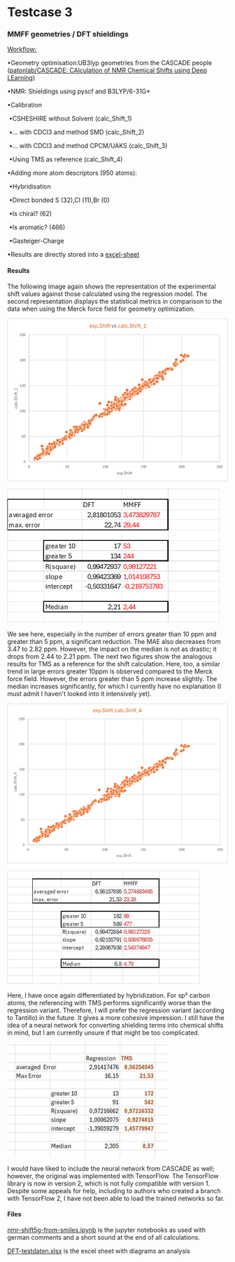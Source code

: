 # Testcase 3

### MMFF geometries / DFT shieldings



<u>Workflow:</u>

•Geometry optimisation:UB3lyp geometries from the CASCADE people ([patonlab/CASCADE: CAlculation of NMR Chemical Shifts using Deep LEarning](https://github.com/patonlab/CASCADE))

•NMR: Shieldings using pyscf and B3LYP/6-31G*

•Calibration

​	•CSHESHIRE without Solvent (calc_Shift_1)

​	•… with CDCl3 and method SMD (calc_Shift_2)

​	•… with CDCl3 and method CPCM/UAKS (calc_Shift_3)

​	•Using TMS as reference (calc_Shift_4)

•Adding more atom descriptors (950 atoms):

​	•Hybridisation

​	•Direct bonded S (32),Cl (11),Br (0)

​	•Is chiral? (62)

​	•Is aromatic? (466)

​	•Gasteiger-Charge

•Results are directly stored into a [excel-sheet](DFT-testdaten.xlsx)





#### Results



The following image again shows the representation of the experimental shift values against those calculated using the regression model. The second representation displays the statistical metrics in comparison to the data when using the Merck force field for geometry optimization.

![Bild9](pictures/Bild9.png)







![Bild10](pictures/Bild10.png)

We see here, especially in the number of errors greater than 10 ppm and greater than 5 ppm, a significant reduction. The MAE also decreases from 3.47 to 2.82 ppm. However, the impact on the median is not as drastic; it drops from 2.44 to 2.21 ppm. The next two figures show the analogous results for TMS as a reference for the shift calculation. Here, too, a similar trend in large errors greater 10ppm is observed compared to the Merck force field. However, the errors greater than 5 ppm increase slightly. The median increases significantly, for which I currently have no explanation (I must admit I haven't looked into it intensively yet).

![Bild11](pictures/Bild11.png)

![Bild12](pictures/Bild12.jpg)



Here, I have once again differentiated by hybridization. For sp² carbon atoms, the referencing with TMS performs significantly worse than the regression variant. Therefore, I will prefer the regression variant (according to Tantillo) in the future. It gives a more cohesive impression. I still have the idea of a neural network for converting shielding terms into chemical shifts in mind, but I am currently unsure if that might be too complicated. 



![Bild13](pictures/Bild13.jpg)



I would have liked to include the neural network from CASCADE as well; however, the original was implemented with TensorFlow. The TensorFlow library is now in version 2, which is not fully compatible with version 1. Despite some appeals for help, including to authors who created a branch with TensorFlow 2, I have not been able to load the trained networks so far.





#### Files

[nmr-shift5g-from-smiles.ipynb](nmr-shift5g-from-smiles.ipynb) is the jupyter notebooks as used with german comments and a short sound at the end of all calculations.

[DFT-testdaten.xlsx](DFT-testdaten.xlsx) is the excel sheet with diagrams an analysis
